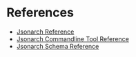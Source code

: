# References

- [Jsonarch Reference](./reference.md)
- [Jsonarch Commandline Tool Reference](./commandline.md)
- [Jsonarch Schema Reference](./schema.md)
